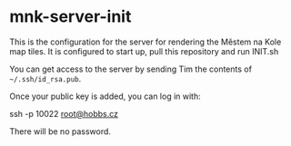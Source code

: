 # mnk-server-init

This is the configuration for the server for rendering the Městem na Kole map tiles. It is configured to start up, pull this repository and run INIT.sh

You can get access to the server by sending Tim the contents of `~/.ssh/id_rsa.pub`.

Once your public key is added, you can log in with:

ssh -p 10022 root@hobbs.cz

There will be no password.
